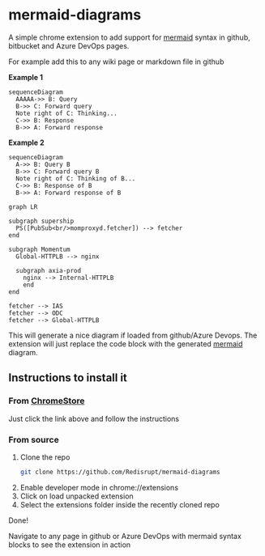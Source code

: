 # mermaid-diagrams
A simple chrome extension to add support for [mermaid](http://knsv.github.io/mermaid/index.html) syntax in github, bitbucket and Azure DevOps pages.

For example add this to any wiki page or markdown file in github


**Example 1**

```mermaid
sequenceDiagram
  AAAAA->> B: Query
  B->> C: Forward query
  Note right of C: Thinking...
  C->> B: Response
  B->> A: Forward response
```

**Example 2**

```mermaid
sequenceDiagram
  A->> B: Query B
  B->> C: Forward query B
  Note right of C: Thinking of B...
  C->> B: Response of B
  B->> A: Forward response of B
```

```mermaid
graph LR

subgraph supership
  PS([PubSub<br/>momproxyd.fetcher]) --> fetcher
end

subgraph Momentum
  Global-HTTPLB --> nginx

  subgraph axia-prod
  	nginx --> Internal-HTTPLB
	end
end

fetcher --> IAS
fetcher --> ODC
fetcher --> Global-HTTPLB

```

This will generate a nice diagram if loaded from github/Azure Devops. The extension will just replace the code block with the generated [mermaid](http://knsv.github.io/mermaid/index.html) diagram.

## Instructions to install it

### From [ChromeStore](https://chrome.google.com/webstore/detail/mermaid-diagrams/phfcghedmopjadpojhmmaffjmfiakfil)

Just click the link above and follow the instructions

### From source

1. Clone the repo
   ```bash
   git clone https://github.com/Redisrupt/mermaid-diagrams
   ```
1. Enable developer mode in chrome://extensions
1. Click on load unpacked extension
1. Select the extensions folder inside the recently cloned repo

Done!

Navigate to any page in github or Azure DevOps with mermaid syntax blocks to see the extension in action

